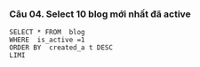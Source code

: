 ### Câu 04. Select 10 blog mới nhất đã active
```
SELECT * FROM  blog 
WHERE  is_active =1 
ORDER BY  created_a t DESC
LIMI
